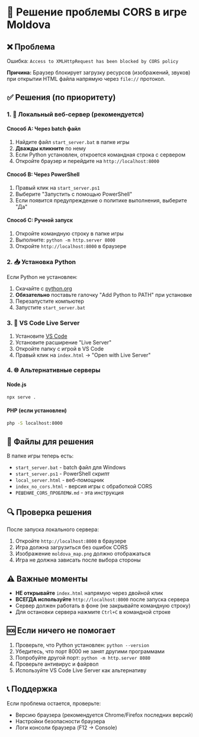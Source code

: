 # 🔧 Решение проблемы CORS в игре Moldova

## ❌ Проблема
Ошибка: `Access to XMLHttpRequest has been blocked by CORS policy`

**Причина:** Браузер блокирует загрузку ресурсов (изображений, звуков) при открытии HTML файла напрямую через `file://` протокол.

## ✅ Решения (по приоритету)

### 1. 🚀 Локальный веб-сервер (рекомендуется)

#### Способ A: Через batch файл
1. Найдите файл `start_server.bat` в папке игры
2. **Дважды кликните** по нему
3. Если Python установлен, откроется командная строка с сервером
4. Откройте браузер и перейдите на `http://localhost:8000`

#### Способ B: Через PowerShell
1. Правый клик на `start_server.ps1`
2. Выберите "Запустить с помощью PowerShell"
3. Если появится предупреждение о политике выполнения, выберите "Да"

#### Способ C: Ручной запуск
1. Откройте командную строку в папке игры
2. Выполните: `python -m http.server 8000`
3. Откройте `http://localhost:8000` в браузере

### 2. 📥 Установка Python

Если Python не установлен:
1. Скачайте с [python.org](https://www.python.org/downloads/)
2. **Обязательно** поставьте галочку "Add Python to PATH" при установке
3. Перезапустите компьютер
4. Запустите `start_server.bat`

### 3. 🔧 VS Code Live Server

1. Установите [VS Code](https://code.visualstudio.com/)
2. Установите расширение "Live Server"
3. Откройте папку с игрой в VS Code
4. Правый клик на `index.html` → "Open with Live Server"

### 4. 🌐 Альтернативные серверы

#### Node.js
```bash
npx serve .
```

#### PHP (если установлен)
```bash
php -S localhost:8000
```

## 📁 Файлы для решения

В папке игры теперь есть:
- `start_server.bat` - batch файл для Windows
- `start_server.ps1` - PowerShell скрипт
- `local_server.html` - веб-помощник
- `index_no_cors.html` - версия игры с обработкой CORS
- `РЕШЕНИЕ_CORS_ПРОБЛЕМЫ.md` - эта инструкция

## 🔍 Проверка решения

После запуска локального сервера:
1. Откройте `http://localhost:8000` в браузере
2. Игра должна загрузиться без ошибок CORS
3. Изображение `moldova_map.png` должно отображаться
4. Игра не должна зависать после выбора стороны

## ⚠️ Важные моменты

- **НЕ открывайте** `index.html` напрямую через двойной клик
- **ВСЕГДА используйте** `http://localhost:8000` после запуска сервера
- Сервер должен работать в фоне (не закрывайте командную строку)
- Для остановки сервера нажмите `Ctrl+C` в командной строке

## 🆘 Если ничего не помогает

1. Проверьте, что Python установлен: `python --version`
2. Убедитесь, что порт 8000 не занят другими программами
3. Попробуйте другой порт: `python -m http.server 8080`
4. Проверьте антивирус и файрвол
5. Используйте VS Code Live Server как альтернативу

## 📞 Поддержка

Если проблема остается, проверьте:
- Версию браузера (рекомендуется Chrome/Firefox последних версий)
- Настройки безопасности браузера
- Логи консоли браузера (F12 → Console)
